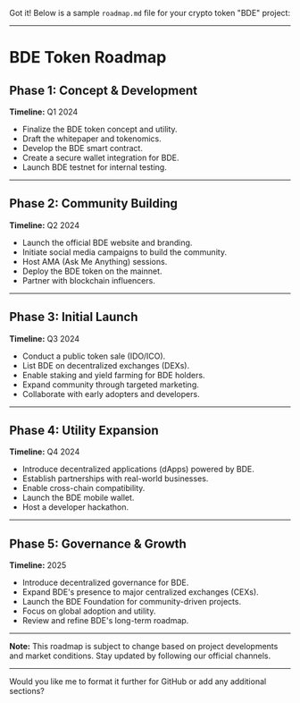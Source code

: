 Got it! Below is a sample `roadmap.md` file for your crypto token "BDE" project:

---

# **BDE Token Roadmap**

## **Phase 1: Concept & Development**  
**Timeline:** Q1 2024  
- Finalize the BDE token concept and utility.  
- Draft the whitepaper and tokenomics.  
- Develop the BDE smart contract.  
- Create a secure wallet integration for BDE.  
- Launch BDE testnet for internal testing.  

---

## **Phase 2: Community Building**  
**Timeline:** Q2 2024  
- Launch the official BDE website and branding.  
- Initiate social media campaigns to build the community.  
- Host AMA (Ask Me Anything) sessions.  
- Deploy the BDE token on the mainnet.  
- Partner with blockchain influencers.  

---

## **Phase 3: Initial Launch**  
**Timeline:** Q3 2024  
- Conduct a public token sale (IDO/ICO).  
- List BDE on decentralized exchanges (DEXs).  
- Enable staking and yield farming for BDE holders.  
- Expand community through targeted marketing.  
- Collaborate with early adopters and developers.  

---

## **Phase 4: Utility Expansion**  
**Timeline:** Q4 2024  
- Introduce decentralized applications (dApps) powered by BDE.  
- Establish partnerships with real-world businesses.  
- Enable cross-chain compatibility.  
- Launch the BDE mobile wallet.  
- Host a developer hackathon.  

---

## **Phase 5: Governance & Growth**  
**Timeline:** 2025  
- Introduce decentralized governance for BDE.  
- Expand BDE's presence to major centralized exchanges (CEXs).  
- Launch the BDE Foundation for community-driven projects.  
- Focus on global adoption and utility.  
- Review and refine BDE's long-term roadmap.  

---

**Note:** This roadmap is subject to change based on project developments and market conditions. Stay updated by following our official channels.

---

Would you like me to format it further for GitHub or add any additional sections?